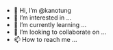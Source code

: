 - 👋 Hi, I’m @kanotung
- 👀 I’m interested in ...
- 🌱 I’m currently learning ...
- 💞️ I’m looking to collaborate on ...
- 📫 How to reach me ...

<!---
kanotung/kanotung is a ✨ special ✨ repository because its `README.md` (this file) appears on your GitHub profile.
You can click the Preview link to take a look at your changes.
--->
